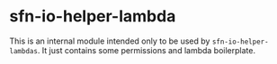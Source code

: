 # sfn-io-helper-lambda

This is an internal module intended only to be used by `sfn-io-helper-lambdas`. It just contains some permissions and lambda boilerplate.